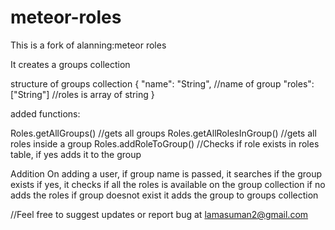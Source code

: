 meteor-roles
============

This is a fork of alanning:meteor roles

It creates a groups collection

structure of groups collection
{
  "name": "String", //name of group
  "roles": ["String"] //roles is array of string
}

added functions:

Roles.getAllGroups() //gets all groups 
Roles.getAllRolesInGroup() //gets all roles inside a group
Roles.addRoleToGroup() //Checks if role exists in roles table, if yes adds it to the group


Addition
On adding a user,
if group name is passed,
    it searches if the group exists
        if yes, 
          it checks 
            if all the roles is available on the group collection
            if no adds the roles
        if group doesnot exist
          it adds the group to groups collection



//Feel free to suggest updates or report bug at
lamasuman2@gmail.com
